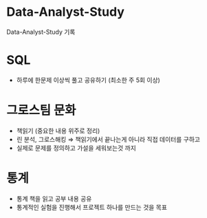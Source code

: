 # Data-Analyst-Study
Data-Analyst-Study 기록 


# SQL
- 하루에 한문제 이상씩 풀고 공유하기 (최소한 주 5회 이상)

# 그로스팀 문화
- 책읽기 (중요한 내용 위주로 정리)
- 린 분석, 그로스해킹 ⇒ 책읽기에서 끝나는게 아니라 직접 데이터를 구하고
- 실제로 문제를 정의하고 가설을 세워보는것 까지 

# 통계
- 통계 책을 읽고 공부 내용 공유
- 통계적인 실험을 진행해서 프로젝트 하나를 만드는 것을 목표
